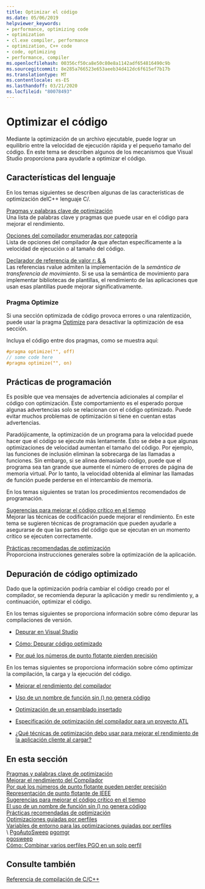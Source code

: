 ```yaml
---
title: Optimizar el código
ms.date: 05/06/2019
helpviewer_keywords:
- performance, optimizing code
- optimization
- cl.exe compiler, performance
- optimization, C++ code
- code, optimizing
- performance, compiler
ms.openlocfilehash: 00356cf50ca8e50c80e8a1142adf654816490c9b
ms.sourcegitcommit: 8e285a766523e653aeeb34d412dc6f615ef7b17b
ms.translationtype: MT
ms.contentlocale: es-ES
ms.lasthandoff: 03/21/2020
ms.locfileid: "80078493"
---
```

# <a name="optimizing-your-code"></a>Optimizar el código

Mediante la optimización de un archivo ejecutable, puede lograr un equilibrio entre la velocidad de ejecución rápida y el pequeño tamaño del código. En este tema se describen algunos de los mecanismos que Visual Studio proporciona para ayudarle a optimizar el código.

## <a name="language-features"></a>Características del lenguaje

En los temas siguientes se describen algunas de las características de optimización delC++ lenguaje C/.

[Pragmas y palabras clave de optimización](optimization-pragmas-and-keywords.md) \
Una lista de palabras clave y pragmas que puede usar en el código para mejorar el rendimiento.

[Opciones del compilador enumeradas por categoría](reference/compiler-options-listed-by-category.md) \
Lista de opciones del compilador **/o** que afectan específicamente a la velocidad de ejecución o al tamaño del código.

[Declarador de referencia de valor r: & &](../cpp/rvalue-reference-declarator-amp-amp.md) \
Las referencias rvalue admiten la implementación de la *semántica de transferencia de movimiento*. Si se usa la semántica de movimiento para implementar bibliotecas de plantillas, el rendimiento de las aplicaciones que usan esas plantillas puede mejorar significativamente.

### <a name="the-optimize-pragma"></a>Pragma Optimize

Si una sección optimizada de código provoca errores o una ralentización, puede usar la pragma [Optimize](../preprocessor/optimize.md) para desactivar la optimización de esa sección.

Incluya el código entre dos pragmas, como se muestra aquí:

```cpp
#pragma optimize("", off)
// some code here
#pragma optimize("", on)
```

## <a name="programming-practices"></a>Prácticas de programación

Es posible que vea mensajes de advertencia adicionales al compilar el código con optimización. Este comportamiento es el esperado porque algunas advertencias solo se relacionan con el código optimizado. Puede evitar muchos problemas de optimización si tiene en cuentan estas advertencias.

Paradójicamente, la optimización de un programa para la velocidad puede hacer que el código se ejecute más lentamente. Esto se debe a que algunas optimizaciones de velocidad aumentan el tamaño del código. Por ejemplo, las funciones de inclusión eliminan la sobrecarga de las llamadas a funciones. Sin embargo, si se alinea demasiado código, puede que el programa sea tan grande que aumente el número de errores de página de memoria virtual. Por lo tanto, la velocidad obtenida al eliminar las llamadas de función puede perderse en el intercambio de memoria.

En los temas siguientes se tratan los procedimientos recomendados de programación.

[Sugerencias para mejorar el código crítico en el tiempo](tips-for-improving-time-critical-code.md) \
Mejorar las técnicas de codificación puede mejorar el rendimiento. En este tema se sugieren técnicas de programación que pueden ayudarle a asegurarse de que las partes del código que se ejecutan en un momento crítico se ejecuten correctamente.

[Prácticas recomendadas de optimización](optimization-best-practices.md) \
Proporciona instrucciones generales sobre la optimización de la aplicación.

## <a name="debugging-optimized-code"></a>Depuración de código optimizado

Dado que la optimización podría cambiar el código creado por el compilador, se recomienda depurar la aplicación y medir su rendimiento y, a continuación, optimizar el código.

En los temas siguientes se proporciona información sobre cómo depurar las compilaciones de versión.

- [Depurar en Visual Studio](/visualstudio/debugger/debugging-in-visual-studio)

- [Cómo: Depurar código optimizado](/visualstudio/debugger/how-to-debug-optimized-code)

- [Por qué los números de punto flotante pierden precisión](why-floating-point-numbers-may-lose-precision.md)

En los temas siguientes se proporciona información sobre cómo optimizar la compilación, la carga y la ejecución del código.

- [Mejorar el rendimiento del compilador](improving-compiler-throughput.md)

- [Uso de un nombre de función sin () no genera código](using-function-name-without-parens-produces-no-code.md)

- [Optimización de un ensamblado insertado](../assembler/inline/optimizing-inline-assembly.md)

- [Especificación de optimización del compilador para un proyecto ATL](../atl/reference/specifying-compiler-optimization-for-an-atl-project.md)

- [¿Qué técnicas de optimización debo usar para mejorar el rendimiento de la aplicación cliente al cargar?](../build/dll-frequently-asked-questions.md#mfc_optimization)

## <a name="in-this-section"></a>En esta sección

[Pragmas y palabras clave de optimización](optimization-pragmas-and-keywords.md) \
[Mejorar el rendimiento del Compilador](improving-compiler-throughput.md) \
[Por qué los números de punto flotante pueden perder precisión](why-floating-point-numbers-may-lose-precision.md) \
[Representación de punto flotante de IEEE](ieee-floating-point-representation.md) \
[Sugerencias para mejorar el código crítico en el tiempo](tips-for-improving-time-critical-code.md) \
[El uso de un nombre de función sin () no genera código](using-function-name-without-parens-produces-no-code.md) \
[Prácticas recomendadas de optimización](optimization-best-practices.md) \
[Optimizaciones guiadas por perfiles](profile-guided-optimizations.md) \
[Variables de entorno para las optimizaciones guiadas por perfiles](environment-variables-for-profile-guided-optimizations.md) \
 \ [PgoAutoSweep](pgoautosweep.md)
[pgomgr](pgomgr.md) \
[pgosweep](pgosweep.md) \
[Cómo: Combinar varios perfiles PGO en un solo perfil](how-to-merge-multiple-pgo-profiles-into-a-single-profile.md)

## <a name="see-also"></a>Consulte también

[Referencia de compilación de C/C++](reference/c-cpp-building-reference.md)
